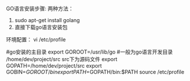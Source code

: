 GO语言安装步骤:
两种方法：
1. sudo apt-get install golang
2. 直接下载go语言安装包

环境配置：
vi /etc/profile

#go安装的主目录
export GOROOT=/usr/lib/go 
#一般为go语言开发目录 /home/dev/project/src   src下为源码文件
export GOPATH=/home/dev/project/src
export GOBIN=$GOROOT/bin
export PATH=$GOPATH/bin:$PATH
source /etc/profile

